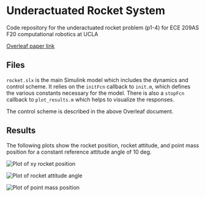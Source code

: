 # Underactuated Rocket System

Code repository for the underactuated rocket problem (p1-4) for ECE 209AS F20 computational robotics at UCLA

[Overleaf paper link](https://www.overleaf.com/read/wdnnkncphthx)

## Files

`rocket.slx` is the main Simulink model which includes the dynamics and control scheme. It relies on the `initFcn` callback to `init.m`, which defines the various constants necessary for the model. There is also a `stopFcn` callback to `plot_results.m` which helps to visualize the responses. 

The control scheme is described in the above Overleaf document.

## Results

The following plots show the rocket position, rocket attitude, and point mass position for a constant reference attitude angle of 10 deg.

![Plot of xy rocket position](position.png)

![Plot of rocket attitude angle](attitude.png)

![Plot of point mass position](point_mass.png)


